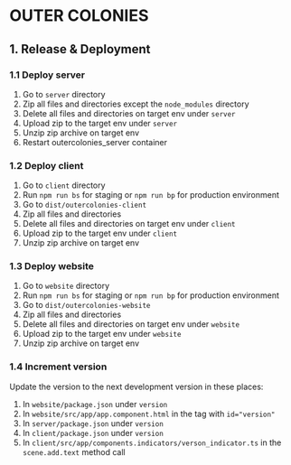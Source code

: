 # OUTER COLONIES

## 1. Release & Deployment

### 1.1 Deploy server

1. Go to `server` directory
2. Zip all files and directories except the `node_modules` directory
3. Delete all files and directories on target env under `server`
4. Upload zip to the target env under `server`
5. Unzip zip archive on target env
6. Restart outercolonies_server container

### 1.2 Deploy client

1. Go to `client` directory
2. Run `npm run bs` for staging or `npm run bp` for production environment
3. Go to `dist/outercolonies-client`
4. Zip all files and directories
5. Delete all files and directories on target env under `client`
6. Upload zip to the target env under `client`
7. Unzip zip archive on target env

### 1.3 Deploy website

1. Go to `website` directory
2. Run `npm run bs` for staging or `npm run bp` for production environment
3. Go to `dist/outercolonies-website`
4. Zip all files and directories
5. Delete all files and directories on target env under `website`
6. Upload zip to the target env under `website`
7. Unzip zip archive on target env

### 1.4 Increment version

Update the version to the next development version in these places:

1. In `website/package.json` under `version`
2. In `website/src/app/app.component.html` in the <span> tag with `id="version"`
3. In `server/package.json` under `version`
4. In `client/package.json` under `version`
5. In `client/src/app/components.indicators/verson_indicator.ts` in the `scene.add.text` method call
